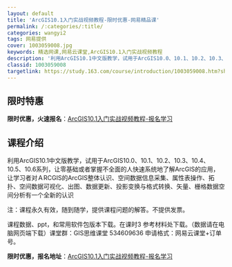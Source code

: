 ```yaml
---
layout: default
title: 'ArcGIS10.1入门实战视频教程-限时优惠-网易精品课'
permalink: /:categories/:title/
categories: wangyi2
tags: 网易提供
cover: 1003059008.jpg
keywords: 精选网课,网易云课堂,ArcGIS10.1入门实战视频教程
description: '利用ArcGIS10.1中文版教学，试用于ArcGIS10.0、10.1、10.2、10.3、10.4、10.5、10.'
classid: 1003059008
targetlink: https://study.163.com/course/introduction/1003059008.htm?share=1&shareId=1025206652&utm_campaign=share&utm_medium=iphoneShare&utm_source=&utm_u=1025206652
---
```


## 限时特惠

**限时优惠，火速报名**：[ArcGIS10.1入门实战视频教程-报名学习](https://study.163.com/course/introduction/1003059008.htm?share=1&shareId=1025206652&utm_campaign=share&utm_medium=iphoneShare&utm_source=&utm_u=1025206652)

## 课程介绍

利用ArcGIS10.1中文版教学，试用于ArcGIS10.0、10.1、10.2、10.3、10.4、10.5、10.6系列，让零基础或者掌握不全面的人快速系统地了解ArcGIS的应用，让学习者对ＡRCGIS的ArcGIS整体认识、空间数据信息采集、属性表操作、拓扑、空间数据可视化、出图、数据更新、投影变换与格式转换、矢量、栅格数据空间分析有一个全新的认识

注：课程永久有效，随到随学，提供课程问题的解答。不提供发票。

课程数据、ppt，和常用软件包版本下载。在课时3 参考材料处下载。（数据请在电脑网页端下载）课堂群：GIS思维课堂 534609636 申请格式：网易云课堂+订单号。

**限时优惠，报名地址**：[ArcGIS10.1入门实战视频教程-报名学习](https://study.163.com/course/introduction/1003059008.htm?share=1&shareId=1025206652&utm_campaign=share&utm_medium=iphoneShare&utm_source=&utm_u=1025206652)

